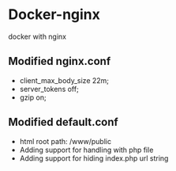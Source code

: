 # Docker-nginx
docker with nginx

## Modified nginx.conf

- client_max_body_size 22m;    
- server_tokens off;
- gzip  on;

## Modified default.conf

- html root path: /www/public
- Adding support for handling with php file
- Adding support for hiding index.php url string